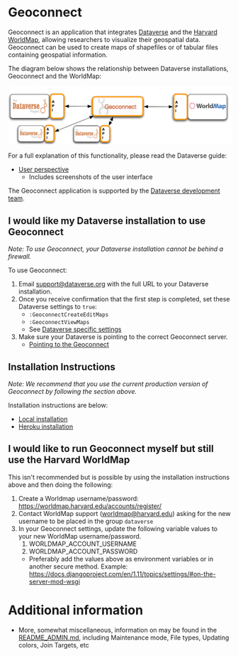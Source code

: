 # Geoconnect

Geoconnect is an application that integrates [Dataverse](http://datascience.iq.harvard.edu/dataverse) and the [Harvard WorldMap](http://worldmap.harvard.edu/), allowing researchers to visualize their geospatial data. Geoconnect can be used to create maps of shapefiles or of tabular files containing geospatial information.

The diagram below shows the relationship between Dataverse installations, Geoconnect and the WorldMap:

[![Geoconnect diagram](readme_imgs/geoconnect.png?raw=true "Geoconnect")](https://geoconnect.datascience.iq.harvard.edu/)

For a full explanation of this functionality, please read the Dataverse guide:

  - [User perspective](http://guides.dataverse.org/en/latest/user/data-exploration/worldmap.html)
      - Includes screenshots of the user interface

The Geoconnect application is supported by the [Dataverse development team](https://dataverse.org/contact).


## I would like my Dataverse installation to use Geoconnect

_Note: To use Geoconnect, your Dataverse installation cannot be behind a firewall._

To use Geoconnect:

1. Email [support@dataverse.org](support@dataverse.org) with the full URL to your Dataverse installation.
1. Once you receive confirmation that the first step is completed, set these Dataverse settings to ```true```:
    - ```:GeoconnectCreateEditMaps```
    - ```:GeoconnectViewMaps```
    - See [Dataverse specific settings](http://guides.dataverse.org/en/latest/installation/config.html#geoconnectcreateeditmaps)
1. Make sure your Dataverse is pointing to the correct Geoconnect server.
    - [Pointing to the Geoconnect ](http://guides.dataverse.org/en/latest/admin/geoconnect-worldmap.html)


## Installation Instructions

_Note: We recommend that you use the current production version of Geoconnect by following the section above._

Installation instructions are below:
  - [Local installation](https://github.com/IQSS/geoconnect/blob/master/local_setup.md)
  - [Heroku installation](https://github.com/IQSS/geoconnect/blob/master/heroku_setup.md)

## I would like to run Geoconnect myself but still use the Harvard WorldMap

This isn't recommended but is possible by using the installation instructions above and then doing the following:

  1. Create a Worldmap username/password: https://worldmap.harvard.edu/accounts/register/
  1. Contact WorldMap support (worldmap@harvard.edu) asking for the new username to be placed in the group ```dataverse```
  1. In your Geoconnect settings, update the following variable values to your new WorldMap username/password.  
      1. WORLDMAP_ACCOUNT_USERNAME
      1. WORLDMAP_ACCOUNT_PASSWORD
      - Preferably add the values above as environment variables or in another secure method. Example: https://docs.djangoproject.com/en/1.11/topics/settings/#on-the-server-mod-wsgi


# Additional information

- More, somewhat miscellaneous, information on may be found in the [README_ADMIN.md](README_ADMIN.md), including Maintenance mode, File types, Updating colors, Join Targets, etc
